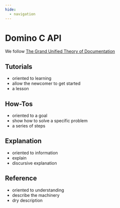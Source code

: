 ```yaml
---
hide:
  - navigation
---
```


# Domino C API

We follow [The Grand Unified Theory of Documentation](https://documentation.divio.com)

## Tutorials

- oriented to learning
- allow the newcomer to get started
- a lesson

## How-Tos

- oriented to a goal
- show how to solve a specific problem
- a series of steps

## Explanation

- oriented to information
- explain
- discursive explanation

## Reference

- oriented to understanding
- describe the machinery
- dry description

